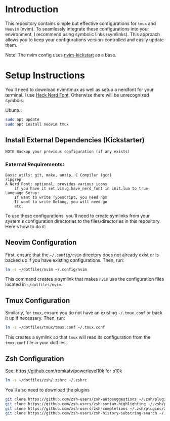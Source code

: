 # Introduction

This repository contains simple but effective configurations for `tmux` and `Neovim` (nvim). To seamlessly integrate these configurations into your environment, I recommend using symbolic links (symlinks). This approach allows you to keep your configurations version-controlled and easily update them.

Note:
The nvim config uses [nvim-kickstart](https://github.com/nvim-lua/kickstart.nvim) as a base.

# Setup Instructions

You'll need to download nvim/tmux as well as setup a nerdfont for your terminal. I use [Hack Nerd Font](https://www.nerdfonts.com/font-downloads). Otherwise there will be unrecognized symbols.

Ubuntu:

```bash
sudo apt update
sudo apt install neovim tmux
```

## Install External Dependencies (Kickstarter)

    NOTE Backup your previous configuration (if any exists)

### External Requirements:

    Basic utils: git, make, unzip, C Compiler (gcc)
    ripgrep
    A Nerd Font: optional, provides various icons
        if you have it set vim.g.have_nerd_font in init.lua to true
    Language Setup:
        If want to write Typescript, you need npm
        If want to write Golang, you will need go
        etc.



To use these configurations, you'll need to create symlinks from your system's configuration directories to the files/directories in this repository. Here's how to do it:

## Neovim Configuration

First, ensure that the `~/.config/nvim` directory does not already exist or is backed up if you have existing configurations. Then, run:

```bash
ln -s ~/dotfiles/nvim ~/.config/nvim
```

This command creates a symlink that makes `nvim` use the configuration files located in `~/dotfiles/nvim`.

## Tmux Configuration

Similarly, for `tmux`, ensure you do not have an existing `~/.tmux.conf` or back it up if necessary. Then, run:
```bash
ln -s ~/dotfiles/tmux/tmux.conf ~/.tmux.conf
```

This creates a symlink so that `tmux` will read its configuration from the `tmux.conf` file in your dotfiles.

## Zsh Configuration

See:
https://github.com/romkatv/powerlevel10k
for p10k

```bash
ln -s ~/dotfiles/zsh/.zshrc ~/.zshrc
```

You'll also need to download the plugins
```bash
git clone https://github.com/zsh-users/zsh-autosuggestions ~/.zsh/plugins/zsh-autosuggestions
git clone https://github.com/zsh-users/zsh-syntax-highlighting ~/.zsh/plugins/zsh-syntax-highlighting
git clone https://github.com/zsh-users/zsh-completions ~/.zsh/plugins/zsh-completions
git clone https://github.com/zsh-users/zsh-history-substring-search ~/.zsh/plugins/zsh-history-substring-search
```

